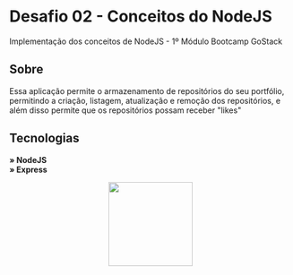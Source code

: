 

# Desafio 02 - Conceitos do NodeJS
Implementação dos conceitos de NodeJS - 1º Módulo Bootcamp GoStack 
 

## Sobre 
Essa aplicação permite o armazenamento de repositórios do seu portfólio, permitindo a criação, listagem, atualização e remoção dos repositórios, e além disso permite que os repositórios possam receber "likes"


  
## Tecnologias 
<strong> » NodeJS </strong><br />
<strong> » Express </strong><br />

<p align=center><img src="https://miro.medium.com/max/365/1*Jr3NFSKTfQWRUyjblBSKeg.png" width="150"></center></p>
